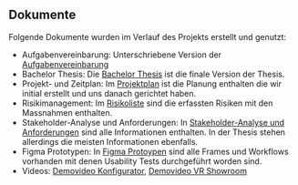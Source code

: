 ## Dokumente

Folgende Dokumente wurden im Verlauf des Projekts erstellt und genutzt:

* Aufgabenvereinbarung: Unterschriebene Version der [Aufgabenvereinbarung](Aufgabenvereinbarung_Virtual_Showroom_Creator_v1.0.pdf)
* Bachelor Thesis: Die [Bachelor Thesis](BachelorThesisVirtualShowroomCreator20220818.pdf) ist die finale Version der Thesis.
* Projekt- und Zeitplan: Im [Projektplan](Projektplan.xlsx) ist die Planung enthalten die wir initial erstellt und uns danach gerichtet haben.
* Risikimanagement: Im [Risikoliste](Risikoliste.xlsx) sind die erfassten Risiken mit den Massnahmen enthalten.
* Stakeholder-Analyse und Anforderungen: In [Stakeholder-Analyse und Anforderungen](StakeholderanalyseUndAnforderungen.docx) sind alle Informationen enthalten. In der Thesis stehen allerdings die meisten Informationen ebenfalls.
* Figma Prototypen: In [Figma Protoypen](VSC-WebUI.fig) sind alle Frames und Workflows vorhanden mit denen Usability Tests durchgeführt worden sind.
* Videos: [Demovideo Konfigurator](demovideo_konfigurator.mp4), [Demovideo VR Showroom](demovideo_vr.mp4)
